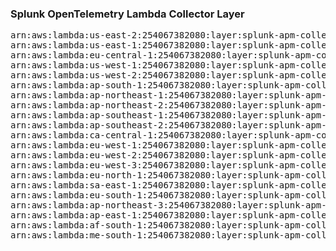 <h3>Splunk OpenTelemetry Lambda Collector Layer</h3>

<pre>
arn:aws:lambda:us-east-2:254067382080:layer:splunk-apm-collector:60
arn:aws:lambda:us-east-1:254067382080:layer:splunk-apm-collector:4
arn:aws:lambda:eu-central-1:254067382080:layer:splunk-apm-collector:4
arn:aws:lambda:us-west-1:254067382080:layer:splunk-apm-collector:4
arn:aws:lambda:us-west-2:254067382080:layer:splunk-apm-collector:4
arn:aws:lambda:ap-south-1:254067382080:layer:splunk-apm-collector:4
arn:aws:lambda:ap-northeast-1:254067382080:layer:splunk-apm-collector:4
arn:aws:lambda:ap-northeast-2:254067382080:layer:splunk-apm-collector:4
arn:aws:lambda:ap-southeast-1:254067382080:layer:splunk-apm-collector:4
arn:aws:lambda:ap-southeast-2:254067382080:layer:splunk-apm-collector:4
arn:aws:lambda:ca-central-1:254067382080:layer:splunk-apm-collector:4
arn:aws:lambda:eu-west-1:254067382080:layer:splunk-apm-collector:4
arn:aws:lambda:eu-west-2:254067382080:layer:splunk-apm-collector:4
arn:aws:lambda:eu-west-3:254067382080:layer:splunk-apm-collector:4
arn:aws:lambda:eu-north-1:254067382080:layer:splunk-apm-collector:4
arn:aws:lambda:sa-east-1:254067382080:layer:splunk-apm-collector:4
arn:aws:lambda:eu-south-1:254067382080:layer:splunk-apm-collector:4
arn:aws:lambda:ap-northeast-3:254067382080:layer:splunk-apm-collector:4
arn:aws:lambda:ap-east-1:254067382080:layer:splunk-apm-collector:4
arn:aws:lambda:af-south-1:254067382080:layer:splunk-apm-collector:4
arn:aws:lambda:me-south-1:254067382080:layer:splunk-apm-collector:4
</pre>
